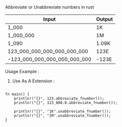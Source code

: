 Abbreviate or Unabbreviate numbers in rust


|     Input                   |    Output    |
|-----------------------------|--------------|
|         1_000               |     1K       |
|         1_000_000           |     1M       |
|         1_090               |     1.09K    |
| 123_000_000_000_000_000_000 |     123E     |
| -123_000_000_000_000_000_000 |     -123E     |


Usage Example :

1. Use As A Extension : 
```

fn main() {
    println!("{}", 123.abbreviate_fnumber());
    println!("{}", 123_000.0.abbreviate_fnumber());

    println!("{}", "1K".unabbreviate_fnumber());
    println!("{}", "1M".unabbreviate_fnumber());
}

```
